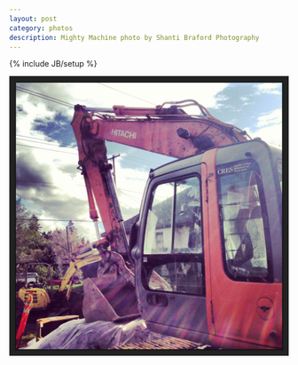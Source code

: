 ```yaml
---
layout: post
category: photos
description: Mighty Machine photo by Shanti Braford Photography
---
```

{% include JB/setup %}

<a href="/photos/sweet_rides_and_mighty_machines/mighty_machine.jpg" title="Mighty Machine"><img src="/photos/sweet_rides_and_mighty_machines/mighty_machine.jpg" alt="Mighty Machine" /></a>

